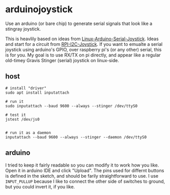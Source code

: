 # arduinojoystick

Use an arduino (or bare chip) to generate serial signals that look like a stingray joystick.


This is heavlily based on ideas from [Linux-Arduino-Serial-Joystick](https://github.com/mcgurk/Linux-Arduino-Serial-Joystick). Ideas and start for a circuit from [RPI-I2C-Joystick](https://github.com/piloChambert/RPI-I2C-Joystick). If you want to emualte a serial joystick using arduino's GPIO, over raspberry pi's (or any other) serial, this is for you. My goal is to use RX/TX on pi directly, and appear like a regular old-timey Gravis Stinger (serial) joystick on linux-side.


## host

```
# install "driver"
sudo apt install inputattach

# run it
sudo inputattach --baud 9600 --always --stinger /dev/ttyS0

# test it
jstest /dev/js0


# run it as a daemon
inputattach --baud 9600 --always --stinger --daemon /dev/ttyS0
```

## arduino

I tried to keep it fairly readable so you can modify it to work how you like. Open it in arduino IDE and click "Upload". The pins used for differnt buttons is defined in the sketch, and should be farily straightforward to use. I use `INPUT_PULLUP` because I like to connect the other side of switches to ground, but you could invert it, if you like.
